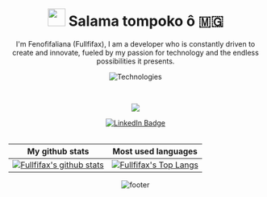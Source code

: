 
<h1 align="center">
  <img src="https://raw.githubusercontent.com/MartinHeinz/MartinHeinz/master/wave.gif" width="35px">
  Salama tompoko ô 🇲🇬
</h1>
<p align="center">
  I'm Fenofifaliana (Fullfifax),
  I am a developer who is constantly driven to create and innovate, fueled by my passion for technology and the endless possibilities it presents.
</p>



<div align="center">
  
  ![Technologies](https://skillicons.dev/icons?i=html,css,bootstrap,javascript,react,vuejs,mongodb,php,symfony,laravel,mysql,java,py,github,wordpress,webflow)
  
</div>

<br/>

<div align="center">
  
![](https://github-readme-streak-stats.herokuapp.com/?user=fullfifax&theme=nord&hide_border=false)
  
</div>

<div id="badges" align="center">
  <a href="https://www.linkedin.com/in/fenofifaliana-rafanomezantsoa-b87316211/">
    <img src="https://img.shields.io/badge/LinkedIn-blue?style=for-the-badge&logo=linkedin&logoColor=white" alt="LinkedIn Badge"/>
  </a>
</div>

<br/>

<div align="center">
  
  My github stats                                                                                                                                    | Most used languages |
----------------------------------------------------------------------------------------------------------------------------------------------- | --------------------------- |
[![Fullfifax's github stats](https://github-readme-stats.vercel.app/api?username=fullfifax&show_icons=true&theme=dark)](https://github.com/fullifax) | [![Fullfifax's Top Langs](https://github-readme-stats.vercel.app/api/top-langs/?username=fullfifax&show_icons=true&layout=compact&hide=css,html)](https://github.com/fullfifax)  
  
   ![footer](https://capsule-render.vercel.app/api?type=wave&color=auto&height=300&section=footer&fontSize=30&align="center"&text=Misaotra%20e)
  
</div>
